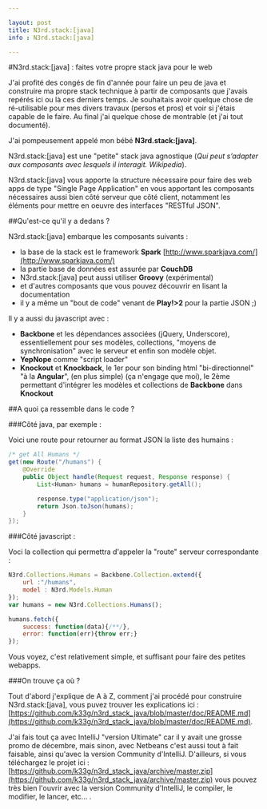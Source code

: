```yaml
---

layout: post
title: N3rd.stack:[java]
info : N3rd.stack:[java]

---
```


#N3rd.stack:[java] : faites votre propre stack java pour le web

J'ai profité des congés de fin d'année pour faire un peu de java et construire ma propre stack technique à partir de composants que j'avais repérés ici ou là ces derniers temps. Je souhaitais avoir quelque chose de ré-utilisable pour mes divers travaux (persos et pros) et voir si j'étais capable de le faire. Au final j'ai quelque chose de montrable (et j'ai tout documenté).

J'ai pompeusement appelé mon bébé **N3rd.stack:[java]**.

N3rd.stack:[java] est une "petite" stack java agnostique (*Qui peut s’adapter aux composants avec lesquels il interagit. Wikipedia*).

N3rd.stack:[java] vous apporte la structure nécessaire pour faire des web apps de type "Single Page Application" en vous apportant les composants nécessaires aussi bien côté serveur que côté client, notamment les éléments pour mettre en oeuvre des interfaces "RESTful JSON".

##Qu'est-ce qu'il y a dedans ?

N3rd.stack:[java] embarque les composants suivants :

- la base de la stack est le framework **Spark** [http://www.sparkjava.com/](http://www.sparkjava.com/)
- la partie base de données est assurée par **CouchDB**
- N3rd.stack:[java] peut aussi utiliser **Groovy** (expérimental)
- et d'autres composants que vous pouvez découvrir en lisant la documentation
- il y a même un "bout de code" venant de **Play!>2** pour la partie JSON ;)

Il y a aussi du javascript avec :

- **Backbone** et les dépendances associées (jQuery, Underscore), essentiellement pour ses modèles, collections, "moyens de synchronisation" avec le serveur et enfin son modèle objet.
- **YepNope** comme "script loader"
- **Knockout** et **Knockback**, le 1er pour son binding html "bi-directionnel" "à la **Angular**", (en plus simple) (ça n'engage que moi), le 2ème permettant d'intégrer les modèles et collections de **Backbone** dans **Knockout**

##A quoi ça ressemble dans le code ?

###Côté java, par exemple :

Voici une route pour retourner au format JSON la liste des humains :

```java
/* get All Humans */
get(new Route("/humans") {
    @Override
    public Object handle(Request request, Response response) {
        List<Human> humans = humanRepository.getAll();

        response.type("application/json");
        return Json.toJson(humans);
    }
});
```

###Côté javascript :

Voci la collection qui permettra d'appeler la "route" serveur correspondante :

```javascript
N3rd.Collections.Humans = Backbone.Collection.extend({
    url :"/humans",
    model : N3rd.Models.Human
});
var humans = new N3rd.Collections.Humans();

humans.fetch({
    success: function(data){/**/},
    error: function(err){throw err;}
});
```

Vous voyez, c'est relativement simple, et suffisant pour faire des petites webapps.

###On trouve ça où ?

Tout d'abord j'explique de A à Z, comment j'ai procédé pour construire N3rd.stack:[java], vous puvez trouver les explications ici : [https://github.com/k33g/n3rd_stack_java/blob/master/doc/README.md](https://github.com/k33g/n3rd_stack_java/blob/master/doc/README.md).

J'ai fais tout ça avec IntelliJ "version Ultimate" car il y avait une grosse promo de décembre, mais sinon, avec Netbeans c'est aussi tout à fait faisable, ainsi qu'avec la version Community d'IntelliJ. D'ailleurs, si vous téléchargez le projet ici : [https://github.com/k33g/n3rd_stack_java/archive/master.zip](https://github.com/k33g/n3rd_stack_java/archive/master.zip) vous pouvez très bien l'ouvrir avec la version Community d'IntelliJ, le compiler, le modifier, le lancer, etc... .





